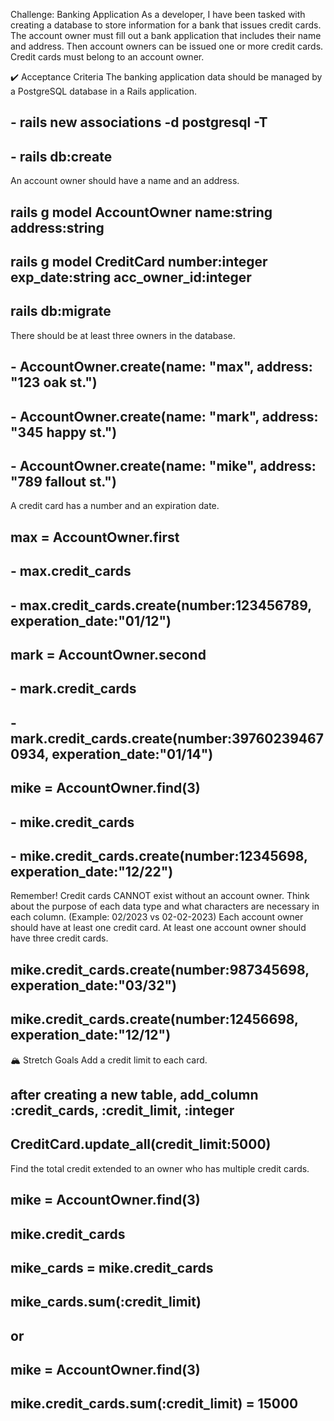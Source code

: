 Challenge: Banking Application
As a developer, I have been tasked with creating a database to store information for a bank that issues credit cards. The account owner must fill out a bank application that includes their name and address. Then account owners can be issued one or more credit cards. Credit cards must belong to an account owner.

✔️ Acceptance Criteria
The banking application data should be managed by a PostgreSQL database in a Rails application.
## - rails new associations -d postgresql -T
## - rails db:create

An account owner should have a name and an address.
## rails g model AccountOwner name:string address:string
## rails g model CreditCard number:integer exp_date:string acc_owner_id:integer
## rails db:migrate

There should be at least three owners in the database.
## - AccountOwner.create(name: "max", address: "123 oak st.")
## - AccountOwner.create(name: "mark", address: "345 happy st.")
## - AccountOwner.create(name: "mike", address: "789 fallout st.")


A credit card has a number and an expiration date.
## max = AccountOwner.first
##  - max.credit_cards
##      - max.credit_cards.create(number:123456789, experation_date:"01/12")
##  mark = AccountOwner.second
##  - mark.credit_cards
##      - mark.credit_cards.create(number:397602394670934, experation_date:"01/14")
## mike = AccountOwner.find(3)
## - mike.credit_cards
##      -  mike.credit_cards.create(number:12345698, experation_date:"12/22")



Remember! Credit cards CANNOT exist without an account owner.
Think about the purpose of each data type and what characters are necessary in each column. (Example: 02/2023 vs 02-02-2023)
Each account owner should have at least one credit card.
At least one account owner should have three credit cards.
## mike.credit_cards.create(number:987345698, experation_date:"03/32")
##  mike.credit_cards.create(number:12456698, experation_date:"12/12")

🏔 Stretch Goals
Add a credit limit to each card.
## after creating a new table, add_column :credit_cards, :credit_limit, :integer
## CreditCard.update_all(credit_limit:5000)

Find the total credit extended to an owner who has multiple credit cards.
## mike = AccountOwner.find(3)
## mike.credit_cards
## mike_cards = mike.credit_cards
## mike_cards.sum(:credit_limit)
## or
## mike = AccountOwner.find(3)
## mike.credit_cards.sum(:credit_limit) = 15000